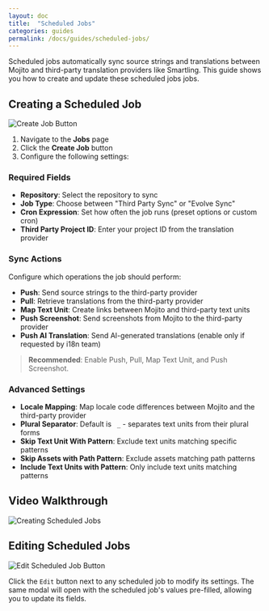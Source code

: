 ```yaml
---
layout: doc
title:  "Scheduled Jobs"
categories: guides
permalink: /docs/guides/scheduled-jobs/
---
```


Scheduled jobs automatically sync source strings and translations between Mojito and third-party translation providers like Smartling. This guide shows you how to create and update these scheduled jobs jobs.

## Creating a Scheduled Job

![Create Job Button](./images/create-job-button.png)

1. Navigate to the **Jobs** page
2. Click the **Create Job** button
3. Configure the following settings:

### Required Fields

- **Repository**: Select the repository to sync
- **Job Type**: Choose between "Third Party Sync" or "Evolve Sync"
- **Cron Expression**: Set how often the job runs (preset options or custom cron)
- **Third Party Project ID**: Enter your project ID from the translation provider

### Sync Actions

Configure which operations the job should perform:

- **Push**: Send source strings to the third-party provider
- **Pull**: Retrieve translations from the third-party provider  
- **Map Text Unit**: Create links between Mojito and third-party text units
- **Push Screenshot**: Send screenshots from Mojito to the third-party provider
- **Push AI Translation**: Send AI-generated translations (enable only if requested by i18n team)

> **Recommended**: Enable Push, Pull, Map Text Unit, and Push Screenshot.

### Advanced Settings

- **Locale Mapping**: Map locale code differences between Mojito and the third-party provider
- **Plural Separator**: Default is ` _` - separates text units from their plural forms
- **Skip Text Unit With Pattern**: Exclude text units matching specific patterns
- **Skip Assets with Path Pattern**: Exclude assets matching path patterns
- **Include Text Units with Pattern**: Only include text units matching patterns

## Video Walkthrough

![Creating Scheduled Jobs](./images/creating-scheduled-job.gif)

## Editing Scheduled Jobs

![Edit Scheduled Job Button](./images/edit-scheduled-job-button.png)

Click the `Edit` button next to any scheduled job to modify its settings. The same modal will open with the scheduled job's values pre-filled, allowing you to update its fields.